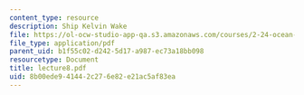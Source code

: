 ```yaml
---
content_type: resource
description: Ship Kelvin Wake
file: https://ol-ocw-studio-app-qa.s3.amazonaws.com/courses/2-24-ocean-wave-interaction-with-ships-and-offshore-energy-systems-13-022-spring-2002/8b00ede941442c276e82e21ac5af83ea_lecture8.pdf
file_type: application/pdf
parent_uid: b1f55c02-d242-5d17-a987-ec73a18bb098
resourcetype: Document
title: lecture8.pdf
uid: 8b00ede9-4144-2c27-6e82-e21ac5af83ea
---
```

